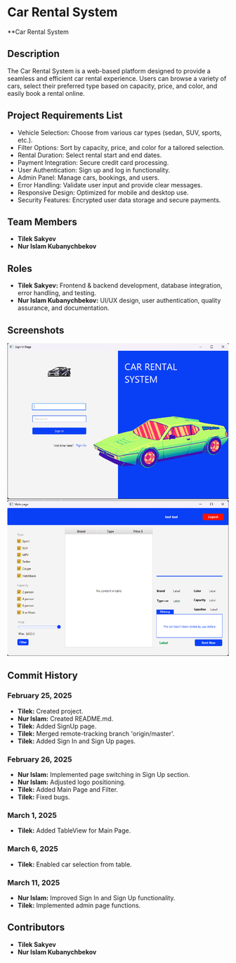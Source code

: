 # Car Rental System

**Car Rental System

## Description
The Car Rental System is a web-based platform designed to provide a seamless and efficient car rental experience. Users can browse a variety of cars, select their preferred type based on capacity, price, and color, and easily book a rental online.

## Project Requirements List
- Vehicle Selection: Choose from various car types (sedan, SUV, sports, etc.).
- Filter Options: Sort by capacity, price, and color for a tailored selection.
- Rental Duration: Select rental start and end dates.
- Payment Integration: Secure credit card processing.
- User Authentication: Sign up and log in functionality.
- Admin Panel: Manage cars, bookings, and users.
- Error Handling: Validate user input and provide clear messages.
- Responsive Design: Optimized for mobile and desktop use.
- Security Features: Encrypted user data storage and secure payments.

## Team Members
- **Tilek Sakyev**
- **Nur Islam Kubanychbekov**

## Roles
- **Tilek Sakyev:** Frontend & backend development, database integration, error handling, and testing.
- **Nur Islam Kubanychbekov:** UI/UX design, user authentication, quality assurance, and documentation.

## Screenshots
![Login Page](Screenshots/screenshot1.png)
![Main Page](Screenshots/screenshot2.png)

## Commit History

### February 25, 2025
- **Tilek:** Created project.
- **Nur Islam:** Created README.md.
- **Tilek:** Added SignUp page.
- **Tilek:** Merged remote-tracking branch 'origin/master'.
- **Tilek:** Added Sign In and Sign Up pages.

### February 26, 2025
- **Nur Islam:** Implemented page switching in Sign Up section.
- **Nur Islam:** Adjusted logo positioning.
- **Tilek:** Added Main Page and Filter.
- **Tilek:** Fixed bugs.

### March 1, 2025
- **Tilek:** Added TableView for Main Page.

### March 6, 2025
- **Tilek:** Enabled car selection from table.

### March 11, 2025
- **Nur Islam:** Improved Sign In and Sign Up functionality.
- **Tilek:** Implemented admin page functions.

## Contributors
- **Tilek Sakyev**
- **Nur Islam Kubanychbekov**

